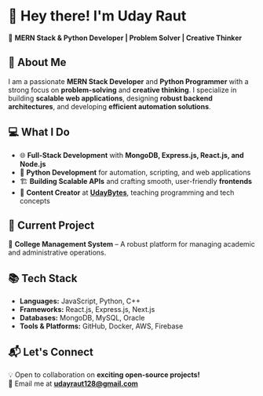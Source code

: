 # 👋 Hey there! I'm Uday Raut  

🚀 **MERN Stack & Python Developer | Problem Solver | Creative Thinker**  

## 🔹 About Me  
I am a passionate **MERN Stack Developer** and **Python Programmer** with a strong focus on **problem-solving** and **creative thinking**. I specialize in building **scalable web applications**, designing **robust backend architectures**, and developing **efficient automation solutions**.  

## 💻 What I Do  
- 🌐 **Full-Stack Development** with **MongoDB, Express.js, React.js, and Node.js**  
- 🐍 **Python Development** for automation, scripting, and web applications  
- 🏗️ **Building Scalable APIs** and crafting smooth, user-friendly **frontends**  
- 🎥 **Content Creator** at **[UdayBytes](https://www.youtube.com/@UdayBytes)**, teaching programming and tech concepts  

## 📌 Current Project  
🏫 **College Management System** – A robust platform for managing academic and administrative operations.  

## 📚 Tech Stack  
- **Languages:** JavaScript, Python, C++  
- **Frameworks:** React.js, Express.js, Next.js  
- **Databases:** MongoDB, MySQL, Oracle  
- **Tools & Platforms:** GitHub, Docker, AWS, Firebase  

## 📬 Let's Connect  
💡 Open to collaboration on **exciting open-source projects!**  
📧 Email me at **udayraut128@gmail.com**  

